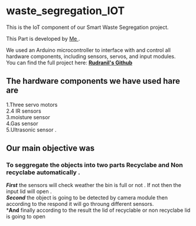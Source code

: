 # waste_segregation_IOT
This is the IoT component of our Smart Waste Segregation project.

This Part is  developed by <a href="https://github.com/Exploretech-ankita"> Me </a>.

We used an Arduino microcontroller to interface with and control all hardware components, including sensors, servos, and input modules.   
You can find the full project here:  <b><a href="https://github.com/rudranil5/Smart-waste-Segregation">  Rudranil's Github  </a></b>

## The hardware components we have used hare are
1.Three servo motors   
2.4 IR sensors  
3.moisture sensor  
4.Gas sensor  
5.Ultrasonic sensor .  

## Our main objective was 
### To seggregate the objects into two parts Recyclabe and Non recyclabe automatically .  
***First*** the sensors will check weather the bin is full or not . If not then the input lid will open .  
***Second*** the object is going to be detected by camera module then according to the respond it will go throung different sensors.  
***And** finally according to the result the lid of recyclable or non recyclabe lid is going to open  


